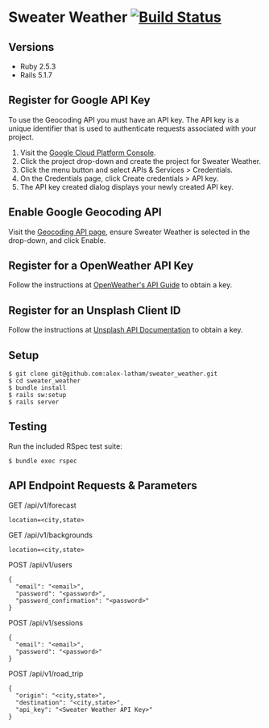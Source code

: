 # Sweater Weather [![Build Status](https://travis-ci.com/alex-latham/sweater_weather.svg?branch=master)](https://travis-ci.com/alex-latham/sweater_weather)

## Versions
* Ruby 2.5.3
* Rails 5.1.7

## Register for Google API Key
To use the Geocoding API you must have an API key. The API key is a unique identifier that is used to authenticate requests associated with your project.
1. Visit the [Google Cloud Platform Console](https://cloud.google.com/console/google/maps-apis/overview).
2. Click the project drop-down and create the project for Sweater Weather.
3. Click the menu button and select APIs & Services > Credentials.
4. On the Credentials page, click Create credentials > API key.
5. The API key created dialog displays your newly created API key.

## Enable Google Geocoding API
Visit the [Geocoding API page](https://console.cloud.google.com/apis/library/geocoding-backend.googleapis.com), ensure Sweater Weather is selected in the drop-down, and click Enable.

## Register for a OpenWeather API Key
Follow the instructions at [OpenWeather's API Guide](https://openweathermap.org/guide#how) to obtain a key.

## Register for an Unsplash Client ID
Follow the instructions at [Unsplash API Documentation](https://unsplash.com/documentation#registering-your-application) to obtain a key.

## Setup
```shell
$ git clone git@github.com:alex-latham/sweater_weather.git
$ cd sweater_weather
$ bundle install
$ rails sw:setup
$ rails server
```

## Testing
Run the included RSpec test suite:
```shell
$ bundle exec rspec
```

## API Endpoint Requests & Parameters
GET /api/v1/forecast  
```
location=<city,state>
```

GET /api/v1/backgrounds  
```
location=<city,state>
```

POST /api/v1/users
```
{
  "email": "<email>",
  "password": "<password>",
  "password_confirmation": "<password>"
}
````

POST /api/v1/sessions
```
{
  "email": "<email>",
  "password": "<password>"
}
```

POST /api/v1/road_trip
```
{
  "origin": "<city,state>",
  "destination": "<city,state>",
  "api_key": "<Sweater Weather API Key>"
}
```
